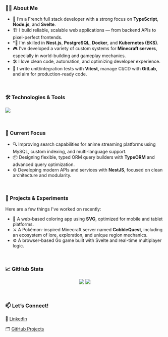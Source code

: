 ### 👨‍💻 About Me

* 🧠 I’m a French full stack developer with a strong focus on **TypeScript**, **Node.js**, and **Svelte**.
* 🏗 I build reliable, scalable web applications — from backend APIs to pixel-perfect frontends.
* \*🧰 I'm skilled in **Nest.js**, **PostgreSQL**, **Docker**, and **Kubernetes (EKS)**.
* 🎮 I’ve developed a variety of custom systems for **Minecraft servers**, especially in world-building and gameplay mechanics.
* 🛠 I love clean code, automation, and optimizing developer experience.
* 🧪 I write unit/integration tests with **Vitest**, manage CI/CD with **GitLab**, and aim for production-ready code.

<br>

### 🛠️ Technologies & Tools

<p>
  <img src="https://skillicons.dev/icons?i=ts,js,svelte,vue,tailwind,nodejs,nest,mysql,postgres,redis,docker,kubernetes,vite,vitest" />
</p>

<br>

### 🧪 Current Focus

* 🔍 Improving search capabilities for anime streaming platforms using MySQL, custom indexing, and multi-language support.
* 📦 Designing flexible, typed ORM query builders with **TypeORM** and advanced query optimization.
* ⚙ Developing modern APIs and services with **NestJS**, focused on clean architecture and modularity.

<br>

### 🧠 Projects & Experiments

Here are a few things I've worked on recently:

* 🎨 A web-based coloring app using **SVG**, optimized for mobile and tablet platforms.
* ⚔️ A Pokémon-inspired Minecraft server named **CobbleQuest**, including an ecosystem of lore, exploration, and unique region mechanics.
* ⚙️ A browser-based Go game built with Svelte and real-time multiplayer logic.

<br>

### 📈 GitHub Stats

<p align="center">
  <img src="https://github-readme-stats.vercel.app/api?username=Nolway&show_icons=true&theme=tokyonight" />
  <img src="https://github-readme-stats.vercel.app/api/top-langs/?username=Nolway&layout=compact&theme=tokyonight" />
</p>

<br>

### 📫 Let’s Connect!

💼 [LinkedIn](https://www.linkedin.com/in/alexis-faizeau/)

🗂 [GitHub Projects](https://github.com/Nolway?tab=repositories)


